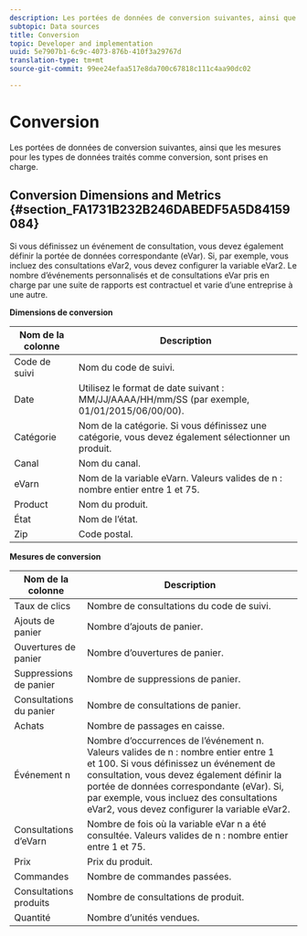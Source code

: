 ```yaml
---
description: Les portées de données de conversion suivantes, ainsi que les mesures pour les types de données traités comme conversion, sont prises en charge.
subtopic: Data sources
title: Conversion
topic: Developer and implementation
uuid: 5e7907b1-6c9c-4073-876b-410f3a29767d
translation-type: tm+mt
source-git-commit: 99ee24efaa517e8da700c67818c111c4aa90dc02

---
```



# Conversion

Les portées de données de conversion suivantes, ainsi que les mesures pour les types de données traités comme conversion, sont prises en charge.

## Conversion Dimensions and Metrics {#section_FA1731B232B246DABEDF5A5D84159084}

Si vous définissez un événement de consultation, vous devez également définir la portée de données correspondante (eVar). Si, par exemple, vous incluez des consultations eVar2, vous devez configurer la variable eVar2. Le nombre d’événements personnalisés et de consultations eVar pris en charge par une suite de rapports est contractuel et varie d’une entreprise à une autre.

<p class="head"> <b>Dimensions de conversion</b> </p>

| Nom de la colonne | Description |
|--- |--- |
| Code de suivi | Nom du code de suivi. |
| Date | Utilisez le format de date suivant : MM/JJ/AAAA/HH/mm/SS (par exemple, 01/01/2015/06/00/00). |
| Catégorie | Nom de la catégorie.  Si vous définissez une catégorie, vous devez également sélectionner un produit. |
| Canal | Nom du canal. |
| eVarn | Nom de la variable eVarn. Valeurs valides de n : nombre entier entre 1 et 75. |
| Product | Nom du produit. |
| État | Nom de l’état. |
| Zip | Code postal. |

<p class="head"> <b>Mesures de conversion</b> </p>

| Nom de la colonne | Description |
|--- |--- |
| Taux de clics | Nombre de consultations du code de suivi. |
| Ajouts de panier | Nombre d’ajouts de panier. |
| Ouvertures de panier | Nombre d’ouvertures de panier. |
| Suppressions de panier | Nombre de suppressions de panier. |
| Consultations du panier | Nombre de consultations de panier. |
| Achats | Nombre de passages en caisse. |
| Événement n | Nombre d’occurrences de l’événement n. Valeurs valides de n : nombre entier entre 1 et 100.  Si vous définissez un événement de consultation, vous devez également définir la portée de données correspondante (eVar). Si, par exemple, vous incluez des consultations eVar2, vous devez configurer la variable eVar2. |
| Consultations d’eVarn | Nombre de fois où la variable eVar n a été consultée. Valeurs valides de n : nombre entier entre 1 et 75. |
| Prix | Prix du produit. |
| Commandes | Nombre de commandes passées. |
| Consultations produits | Nombre de consultations de produit. |
| Quantité | Nombre d’unités vendues. |
